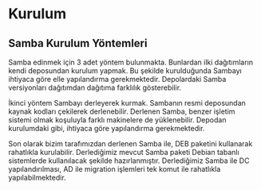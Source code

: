 # Kurulum

## Samba Kurulum Yöntemleri

Samba edinmek için 3 adet yöntem bulunmakta. Bunlardan ilki dağıtımların kendi deposundan kurulum yapmak. Bu şekilde kurulduğunda Sambayı ihtiyaca göre elle yapılandırma gerekmektedir. Depolardaki Samba versiyonları dağıtımdan dağıtıma farklılık gösterebilir.

İkinci yöntem Sambayı derleyerek kurmak. Sambanın resmi deposundan kaynak kodları çekilerek derlenebilir. Derlenen Samba, benzer işletim sistemi olmak koşuluyla farklı makinelere de yüklenebilir. Depodan kurulumdaki gibi, ihtiyaca göre yapılandırma gerekmektedir.

Son olarak bizim tarafımızdan derlenen Samba ile, DEB paketini kullanarak rahatlıkla kurulabilir. Derlediğimiz mevcut Samba paketi Debian tabanlı sistemlerde kullanılacak şekilde hazırlanmıştır. Derlediğimiz Samba ile DC yapılandırılması, AD ile migration işlemleri tek komut ile rahatlıkla yapılabilmektedir.

